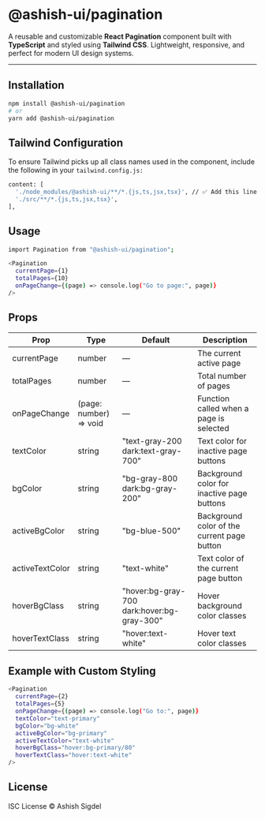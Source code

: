 # @ashish-ui/pagination

A reusable and customizable **React Pagination** component built with **TypeScript** and styled using **Tailwind CSS**. Lightweight, responsive, and perfect for modern UI design systems.

---

## Installation

```bash
npm install @ashish-ui/pagination
# or
yarn add @ashish-ui/pagination
```

## Tailwind Configuration

To ensure Tailwind picks up all class names used in the component, include the following in your `tailwind.config.js:`

```bash
content: [
  './node_modules/@ashish-ui/**/*.{js,ts,jsx,tsx}', // ✅ Add this line
  './src/**/*.{js,ts,jsx,tsx}',
],
```

## Usage

```bash
import Pagination from "@ashish-ui/pagination";

<Pagination
  currentPage={1}
  totalPages={10}
  onPageChange={(page) => console.log("Go to page:", page)}
/>
```

## Props

| Prop            | Type                   | Default                                    | Description                                 |
| --------------- | ---------------------- | ------------------------------------------ | ------------------------------------------- |
| currentPage     | number                 | —                                          | The current active page                     |
| totalPages      | number                 | —                                          | Total number of pages                       |
| onPageChange    | (page: number) => void | —                                          | Function called when a page is selected     |
| textColor       | string                 | "text-gray-200 dark:text-gray-700"         | Text color for inactive page buttons        |
| bgColor         | string                 | "bg-gray-800 dark:bg-gray-200"             | Background color for inactive page buttons  |
| activeBgColor   | string                 | "bg-blue-500"                              | Background color of the current page button |
| activeTextColor | string                 | "text-white"                               | Text color of the current page button       |
| hoverBgClass    | string                 | "hover:bg-gray-700 dark:hover:bg-gray-300" | Hover background color classes              |
| hoverTextClass  | string                 | "hover:text-white"                         | Hover text color classes                    |

## Example with Custom Styling

```bash
<Pagination
  currentPage={2}
  totalPages={5}
  onPageChange={(page) => console.log("Go to:", page)}
  textColor="text-primary"
  bgColor="bg-white"
  activeBgColor="bg-primary"
  activeTextColor="text-white"
  hoverBgClass="hover:bg-primary/80"
  hoverTextClass="hover:text-white"
/>
```

## License

ISC License © Ashish Sigdel
